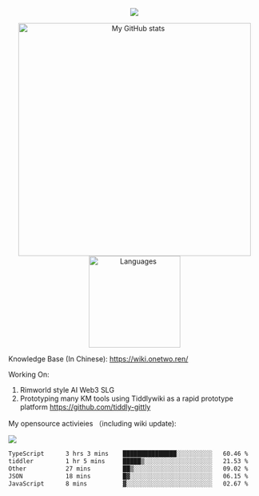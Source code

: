 <a href="https://github.com/linonetwo">
    <p align="center">
        <img src="https://github-profile-trophy.vercel.app/?username=linonetwo&column=7&theme=onedark"/>
    </p>
</a>
<a align="center" href="https://github.com/linonetwo">
  <p align="center">
    <img src="https://github-readme-stats.vercel.app/api?username=linonetwo&show_icons=true&count_private=true" alt="My GitHub stats" width="465"/>
    <img src="https://github-readme-stats.vercel.app/api/top-langs/?username=linonetwo&layout=compact&langs_count=10" alt="Languages" height="183">
  </p>
</a>

Knowledge Base (In Chinese): https://wiki.onetwo.ren/

Working On: 

1. Rimworld style AI Web3 SLG
1. Prototyping many KM tools using Tiddlywiki as a rapid prototype platform https://github.com/tiddly-gittly

My opensource activieies （including wiki update):

![](https://visitor-badge.glitch.me/badge?page_id=linonetwo.linonetwo)

<!--START_SECTION:waka-->

```txt
TypeScript      3 hrs 3 mins    ███████████████░░░░░░░░░░   60.46 %
tiddler         1 hr 5 mins     █████▒░░░░░░░░░░░░░░░░░░░   21.53 %
Other           27 mins         ██▒░░░░░░░░░░░░░░░░░░░░░░   09.02 %
JSON            18 mins         █▓░░░░░░░░░░░░░░░░░░░░░░░   06.15 %
JavaScript      8 mins          ▓░░░░░░░░░░░░░░░░░░░░░░░░   02.67 %
```

<!--END_SECTION:waka-->
